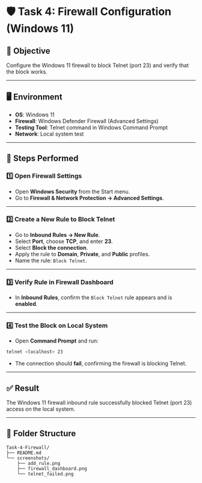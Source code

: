 # 🛡️ Task 4: Firewall Configuration (Windows 11)

## 🎯 Objective
Configure the Windows 11 firewall to block Telnet (port 23) and verify that the block works.

---

## 🖥️ Environment
- **OS**: Windows 11
- **Firewall**: Windows Defender Firewall (Advanced Settings)
- **Testing Tool**: Telnet command in Windows Command Prompt
- **Network**: Local system test

---

## 📌 Steps Performed

### 1️⃣ Open Firewall Settings
- Open **Windows Security** from the Start menu.
- Go to **Firewall & Network Protection → Advanced Settings**.

---

### 2️⃣ Create a New Rule to Block Telnet
- Go to **Inbound Rules → New Rule**.
- Select **Port**, choose **TCP**, and enter **23**.
- Select **Block the connection**.
- Apply the rule to **Domain**, **Private**, and **Public** profiles.
- Name the rule: `Block Telnet`.


---

### 3️⃣ Verify Rule in Firewall Dashboard
- In **Inbound Rules**, confirm the `Block Telnet` rule appears and is **enabled**.


---

### 4️⃣ Test the Block on Local System
- Open **Command Prompt** and run:
```bash
telnet <localhost> 23
```
- The connection should **fail**, confirming the firewall is blocking Telnet.


---

## ✅ Result
The Windows 11 firewall inbound rule successfully blocked Telnet (port 23) access on the local system.

---

## 📁 Folder Structure
```
Task-4-Firewall/
├── README.md
└── screenshots/
    ├── add_rule.png
    ├── firewall_dashboard.png
    └── telnet_failed.png
```
